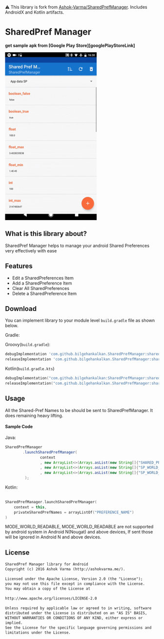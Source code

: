 ⚠️ This library is fork from [Ashok-Varma/SharedPrefManager](github.com/Ashok-Varma/SharedPrefManager). Includes AndroidX and Kotlin artifacts.

# SharedPref Manager

**get sample apk from [Google Play Store][googlePlayStoreLink]**

<img src="https://raw.githubusercontent.com/Ashok-Varma/SharedPrefManager/master/sharedpref_320_5_compressed.gif" width="300" height="550" />

## What is this library about?
SharedPref Manager helps to manage your android Shared Preferences very effectively with ease

## Features

* Edit a SharedPreferences Item
* Add a SharedPreference Item
* Clear All SharedPreferences
* Delete a SharedPreference Item

## Download

You can implement library to your module level `build.gradle` file as shown below.

Gradle:

Groovy(`build.gradle`):
```groovy
debugImplementation 'com.github.bilgehankalkan.SharedPrefManager:sharedpref-manager:1.2.2'
releaseImplementation 'com.github.bilgehankalkan.SharedPrefManager:sharedpref-manager-no-op:1.2.2'
```

Kotlin(`build.gradle.kts`)
```kotlin
debugImplementation("com.github.bilgehankalkan:SharedPrefManager:sharedpref-manager:1.2.2")
releaseImplementation("com.github.bilgehankalkan.SharedPrefManager:sharedpref-manager-no-op:1.2.2")
```

## Usage

All the Shared-Pref Names to be should be sent to SharedPrefManager. It does remaining heavy lifting.

#### Sample Code
Java:
```java
SharedPrefManager
        .launchSharedPrefManager(
                context
                , new ArrayList<>(Arrays.asList(new String[]{"SHARED_PREF_1_PRIVATE", "SHARED_PREF_2_PRIVATE"}))// All your MODE_PRIVATE shared Shared Preference names, Null if None
                , new ArrayList<>(Arrays.asList(new String[]{"SP_WORLD_READ"}))//All your MODE_WORLD_READABLE Shared Preference Names, Null if None
                , new ArrayList<>(Arrays.asList(new String[]{"SP_WORLD_WRITE"}))//All your MODE_WORLD_READABLE Shared Preference Names, Null if None
         );
```
Kotlin:
```kotlin
  
SharedPrefManager.launchSharedPrefManager(
    context = this,
    privateSharedPrefNames = arrayListOf("PREFERENCE_NAME")
)
```
MODE_WORLD_READABLE, MODE_WORLD_READABLE are not supported by android system in Android N(Nougat) and above devices, If sent those will be ignored in Android N and above devices.

## License

```
SharedPref Manager library for Android
Copyright (c) 2016 Ashok Varma (http://ashokvarma.me/).

Licensed under the Apache License, Version 2.0 (the "License");
you may not use this file except in compliance with the License.
You may obtain a copy of the License at

http://www.apache.org/licenses/LICENSE-2.0

Unless required by applicable law or agreed to in writing, software
distributed under the License is distributed on an "AS IS" BASIS,
WITHOUT WARRANTIES OR CONDITIONS OF ANY KIND, either express or implied.
See the License for the specific language governing permissions and
limitations under the License.
```
